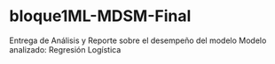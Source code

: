 # bloque1ML-MDSM-Final
Entrega de Análisis y Reporte sobre el desempeño del modelo
Modelo analizado: Regresión Logística
